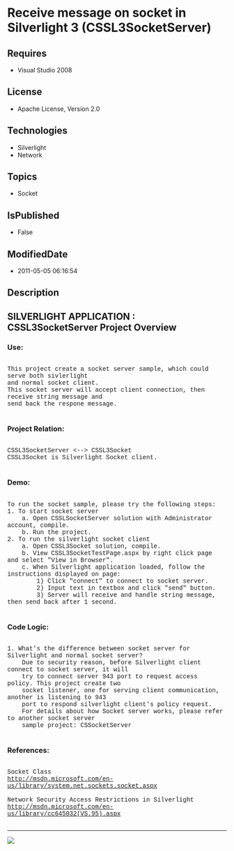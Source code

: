 # Receive message on socket in Silverlight 3 (CSSL3SocketServer)
## Requires
* Visual Studio 2008
## License
* Apache License, Version 2.0
## Technologies
* Silverlight
* Network
## Topics
* Socket
## IsPublished
* False
## ModifiedDate
* 2011-05-05 06:16:54
## Description

<p style="font-family:Courier New"></p>
<h2>SILVERLIGHT APPLICATION : CSSL3SocketServer Project Overview</h2>
<p style="font-family:Courier New"></p>
<h3>Use:</h3>
<p style="font-family:Courier New"><br>
This project create a socket server sample, which could serve both sivlerlight<br>
and normal socket client.<br>
This socket server will accept client connection, then receive string message and
<br>
send back the respone message. &nbsp; &nbsp; <br>
&nbsp; &nbsp;<br>
</p>
<h3>Project Relation:</h3>
<p style="font-family:Courier New"><br>
CSSL3SocketServer &lt;--&gt; CSSL3Socket<br>
CSSL3Socket is Silverlight Socket client.<br>
<br>
</p>
<h3>Demo:</h3>
<p style="font-family:Courier New"><br>
To run the socket sample, please try the following steps:<br>
1. To start socket server<br>
&nbsp;&nbsp;&nbsp;&nbsp;a. Open CSSLSocketServer solution with Administrator account, compile.<br>
&nbsp;&nbsp;&nbsp;&nbsp;b. Run the project.<br>
2. To run the silverlight socket client<br>
&nbsp;&nbsp;&nbsp;&nbsp;a. Open CSSL3Socket solution, compile.<br>
&nbsp;&nbsp;&nbsp;&nbsp;b. View CSSL3SocketTestPage.aspx by right click page and select &quot;View in Browser&quot;.<br>
&nbsp;&nbsp;&nbsp;&nbsp;c. When Silverlight application loaded, follow the instructions displayed on page:<br>
&nbsp;&nbsp;&nbsp;&nbsp;&nbsp;&nbsp;&nbsp;&nbsp;1) Click &quot;connect&quot; to connect to socket server.<br>
&nbsp;&nbsp;&nbsp;&nbsp;&nbsp;&nbsp;&nbsp;&nbsp;2) Input text in textbox and click &quot;send&quot; button.<br>
&nbsp;&nbsp;&nbsp;&nbsp;&nbsp;&nbsp;&nbsp;&nbsp;3) Server will receive and handle string message, then send back after 1 second.<br>
<br>
</p>
<h3>Code Logic:</h3>
<p style="font-family:Courier New"><br>
1. What's the difference between socket server for Silverlight and normal socket server?<br>
&nbsp;&nbsp;&nbsp;&nbsp;Due to security reason, before Silverlight client connect to socket server, it will<br>
&nbsp;&nbsp;&nbsp;&nbsp;try to connect server 943 port to request access policy. This project create two<br>
&nbsp;&nbsp;&nbsp;&nbsp;socket listener, one for serving client communication, another is listening to 943<br>
&nbsp;&nbsp;&nbsp;&nbsp;port to respond silverlight client's policy request.<br>
&nbsp;&nbsp;&nbsp;&nbsp;For details about how Socket server works, please refer to another socket server
<br>
&nbsp;&nbsp;&nbsp;&nbsp;sample project: CSSocketServer<br>
&nbsp; </p>
<h3>References:</h3>
<p style="font-family:Courier New"><br>
Socket Class<br>
<a target="_blank" href="http://msdn.microsoft.com/en-us/library/system.net.sockets.socket.aspx">http://msdn.microsoft.com/en-us/library/system.net.sockets.socket.aspx</a><br>
<br>
Network Security Access Restrictions in Silverlight<br>
<a target="_blank" href="http://msdn.microsoft.com/en-us/library/cc645032(VS.95).aspx">http://msdn.microsoft.com/en-us/library/cc645032(VS.95).aspx</a><br>
<br>
</p>
<hr>
<div><a href="http://go.microsoft.com/?linkid=9759640" style="margin-top:3px"><img src="http://bit.ly/onecodelogo">
</a></div>

